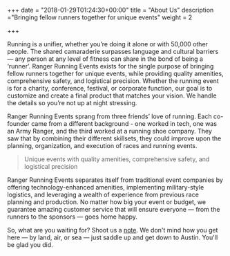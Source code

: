 +++
date = "2018-01-29T01:24:30+00:00"
title = "About Us"
description ="Bringing fellow runners together for unique events"
weight = 2

+++

Running is a unifier, whether you’re doing it alone or with 50,000 other people. The shared camaraderie surpasses language and cultural barriers — any person at any level of fitness can share in the bond of being a ‘runner’. Ranger Running Events exists for the single purpose of bringing fellow runners together for unique events, while providing quality amenities, comprehensive safety, and logistical precision.  Whether the running event is for a charity, conference, festival, or corporate function, our goal is to customize and create a final product that matches your vision. We handle the details so you’re not up at night stressing.

Ranger Running Events sprang from three friends’ love of running. Each co-founder came from a different background - one worked in tech, one was an Army Ranger, and the third worked at a running shoe company. They saw that by combining their different skillsets, they could improve upon the planning, organization, and execution of races and running events.

> Unique events with quality amenities, comprehensive safety, and logistical precision

Ranger Running Events separates itself from traditional event companies by offering technology-enhanced amenities, implementing military-style logistics, and leveraging a wealth of experience from previous race planning and production. No matter how big your event or budget, we guarantee amazing customer service that will ensure everyone — from the runners to the sponsors — goes home happy.

So, what are you waiting for? Shoot us a [note](/contact). We don't mind how you get here — by land, air, or sea — just saddle up and get down to Austin. You'll be glad you did.


